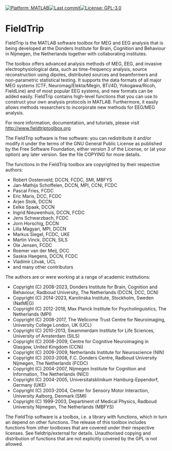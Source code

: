 [![Platform: MATLAB](https://img.shields.io/badge/MATLAB-orange.svg?style=plastic)](https://www.mathworks.com)[![Last commit](https://img.shields.io/github/last-commit/fieldtrip/fieldtrip?style=plastic)](https://github.com/fieldtrip/fieldtrip)[![License: GPL-3.0](https://img.shields.io/badge/License-GPLv3-blue.svg?style=plastic)](https://www.gnu.org/licenses/gpl-3.0)

# FieldTrip 

FieldTrip is the MATLAB software toolbox for MEG and EEG analysis that is being
developed at the Donders Institute for Brain, Cognition and Behaviour in Nijmegen,
the Netherlands together with collaborating institutes.

The toolbox offers advanced analysis methods of MEG, EEG, and invasive
electrophysiological data, such as time-frequency analysis, source reconstruction
using dipoles, distributed sources and beamformers and non-parametric statistical
testing. It supports the data formats of all major MEG systems (CTF,
Neuromag/Elekta/Megin, BTi/4D, Yokogawa/Ricoh, FieldLine) and of most popular EEG
systems, and new formats can be added easily. FieldTrip contains high-level functions
that you can use to construct your own analysis protocols in MATLAB. Furthermore, it
easily allows methods researchers to incorporate new methods for EEG/MEG analysis.

For more information, documentation, and tutorials, please visit http://www.fieldtriptoolbox.org

The FieldTrip software is free software: you can redistribute it and/or modify
it under the terms of the GNU General Public License as published by
the Free Software Foundation, either version 3 of the License, or
(at your option) any later version. See the file COPYING for more details.

The functions in the FieldTrip toolbox are copyrighted by their respective authors:
  
  - Robert Oostenveld, DCCN, FCDC, SMI, MBFYS
  - Jan-Mathijs Schoffelen, DCCN, MPI, CCNi, FCDC
  - Pascal Fries, FCDC
  - Eric Maris, DCC, FCDC
  - Arjen Stolk, DCCN
  - Eelke Spaak, DCCN
  - Ingrid Nieuwenhuis, DCCN, FCDC
  - Jens Schwarzbach, FCDC
  - Jorn Horschig, DCCN
  - Lilla Magyari, MPI, DCCN
  - Markus Siegel, FCDC, UKE
  - Martin Vinck, DCCN, SILS
  - Ole Jensen, FCDC
  - Roemer van der Meij, DCC 
  - Saskia Haegens, DCCN, FCDC
  - Vladimir Litvak, UCL
  - and many other contributors

The authors are or were working at a range of academic institutions:

  - Copyright (C) 2008-2023, Donders Institute for Brain, Cognition and Behaviour, Radboud University, The Netherlands (DCCN, DCC, DCN)
  - Copyright (C) 2014-2023, Karolinska Institute, Stockholm, Sweden (NatMEG)
  - Copyright (C) 2012-2018, Max Planck Institute for Psycholinguistics, The Netherlands (MPI)
  - Copyright (C) 2008-2017, The Wellcome Trust Centre for Neuroimaging, University College London, UK (UCL)
  - Copyright (C) 2010-2013, Swammerdam Institute for Life Sciences, University of Amsterdam (SILS)
  - Copyright (C) 2008-2009, Centre for Cognitive Neuroimaging in Glasgow, United Kingdom (CCNi)
  - Copyright (C) 2009-2009, Netherlands Institute for Neuroscience (NIN)
  - Copyright (C) 2003-2008, F.C. Donders Centre, Radboud University Nijmegen, The Netherlands (FCDC)
  - Copyright (C) 2004-2007, Nijmegen Institute for Cognition and Information, The Netherlands (NICI)
  - Copyright (C) 2004-2005, Universitatsklinikum Hamburg-Eppendorf, Germany (UKE)
  - Copyright (C) 2003-2004, Center for Sensory Motor Interaction, University Aalborg, Denmark (SMI)
  - Copyright (C) 1999-2003, Department of Medical Physics, Radboud University Nijmegen, The Netherlands (MBFYS)

The FieldTrip software is a toolbox, i.e. a library with functions, which in turn
an depend on other functions. The release of this toolbox includes functions from
other toolboxes that are covered under their respective licenses. See
fieldtrip/external for details. Unauthorised copying and distribution of functions
that are not explicitly covered by the GPL is not allowed.
